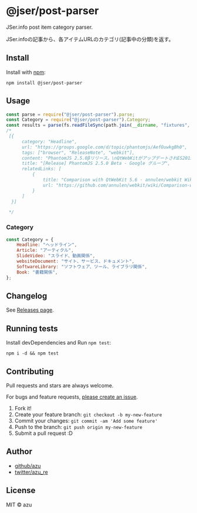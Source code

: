 # @jser/post-parser

JSer.info post item category parser.

JSer.infoの記事から、各アイテムURLのカテゴリ(記事中の分類)を返す。

## Install

Install with [npm](https://www.npmjs.com/):

    npm install @jser/post-parser

## Usage

```js
const parse = require("@jser/post-parser").parse;
const Category = require("@jser/post-parser").Category;
const results = parse(fs.readFileSync(path.join(__dirname, "fixtures", "2017-01-11-Node.js-v7.4.0-npm-v4-PhantomJS-2.5.0-Beta-clean-code.md"), "utf-8"));
/*
 [{
      category: "Headline",
      url: "https://groups.google.com/d/topic/phantomjs/AefOuwkgBh0",
      tags: ["browser", "ReleaseNote", "webkit"],
      content: "PhantomJS 2.5.0βリリース。\nQtWebKitがアップデートされES2015のサポート、WebPのサポートなど",
      title: "[Release] PhantomJS 2.5.0 Beta - Google グループ",
      relatedLinks: [
          {
              title: "Comparison with QtWebKit 5.6 · annulen/webkit Wiki",
              url: "https://github.com/annulen/webkit/wiki/Comparison-with-QtWebKit-5.6"
          }
      ]
  }]

 */
```

### Category

```js
const Category = {
    Headline: "ヘッドライン",
    Article: "アーティクル",
    SlideVideo: "スライド、動画関係",
    websiteDocument: "サイト、サービス、ドキュメント",
    SoftwareLibrary: "ソフトウェア、ツール、ライブラリ関係",
    Book: "書籍関係",
};
```

## Changelog

See [Releases page](https://github.com/jser/dataset/releases).

## Running tests

Install devDependencies and Run `npm test`:

    npm i -d && npm test

## Contributing

Pull requests and stars are always welcome.

For bugs and feature requests, [please create an issue](https://github.com/jser/dataset/issues).

1. Fork it!
2. Create your feature branch: `git checkout -b my-new-feature`
3. Commit your changes: `git commit -am 'Add some feature'`
4. Push to the branch: `git push origin my-new-feature`
5. Submit a pull request :D

## Author

- [github/azu](https://github.com/azu)
- [twitter/azu_re](https://twitter.com/azu_re)

## License

MIT © azu

